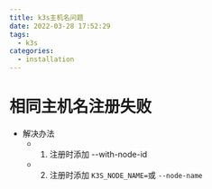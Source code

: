 ```yaml
---
title: k3s主机名问题
date: 2022-03-28 17:52:29
tags: 
  - k3s
categories: 
  - installation
---
```


# 相同主机名注册失败

- 解决办法
  - 1. 注册时添加 --with-node-id
  - 2. 注册时添加 `K3S_NODE_NAME=`或 `--node-name` 